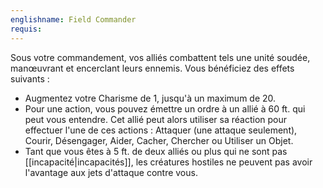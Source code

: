 ```yaml
---
englishname: Field Commander
requis:
---
```

Sous votre commandement, vos alliés combattent tels une unité soudée, manœuvrant et encerclant leurs ennemis. Vous bénéficiez des effets suivants : 

 - Augmentez votre Charisme de 1, jusqu'à un maximum de 20.
 - Pour une action, vous pouvez émettre un ordre à un allié à 60 ft. qui peut vous entendre. Cet allié peut alors utiliser sa réaction pour effectuer l'une de ces actions : Attaquer (une attaque seulement), Courir, Désengager, Aider, Cacher, Chercher ou Utiliser un Objet.
 - Tant que vous êtes à 5 ft. de deux alliés ou plus qui ne sont pas [[incapacité|incapacités]], les créatures hostiles ne peuvent pas avoir l'avantage aux jets d'attaque contre vous.
